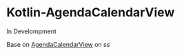 # Kotlin-AgendaCalendarView
In Develompment

Base on [AgendaCalendarView](https://github.com/Tibolte/AgendaCalendarView) on ss
